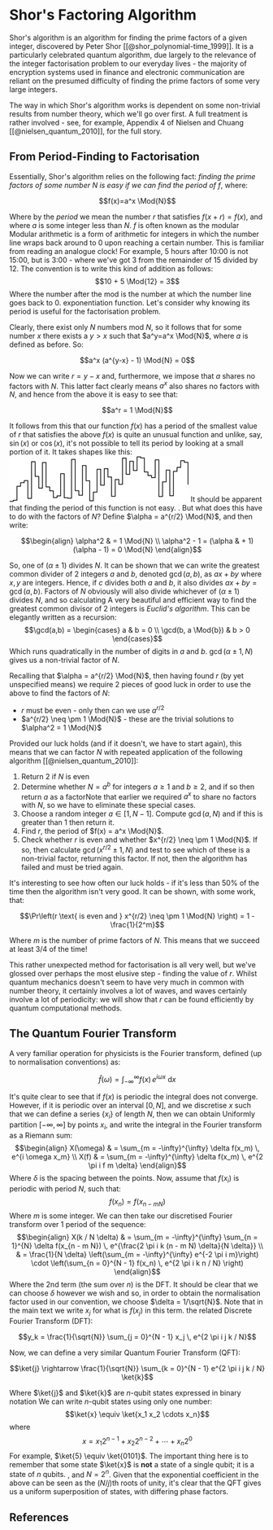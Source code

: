 Shor's Factoring Algorithm
==========================

Shor's algorithm is an algorithm for finding the prime factors of a given integer, discovered by Peter Shor [[@shor_polynomial-time_1999]]. It is a particularly celebrated quantum algorithm, due largely to the relevance of the integer factorisation problem to our everyday lives - the majority of encryption systems used in finance and electronic communication are reliant on the presumed difficulty of finding the prime factors of some very large integers.

The way in which Shor's algorithm works is dependent on some non-trivial results from number theory, which we'll go over first. A full treatment is rather involved - see, for example, Appendix 4 of Nielsen and Chuang [[@nielsen_quantum_2010]], for the full story.$\newcommand{\Mod}[1]{\ (\text{mod}\ #1)}$

## From Period-Finding to Factorisation

Essentially, Shor's algorithm relies on the following fact: *finding the prime factors of some number* $N$ *is easy if we can find the period of* $f$, where:

$$f(x)=a^x \Mod{N}$$ 

Where by the *period* we mean the number $r$ that satisfies $f(x+r)=f(x)$, and where $a$ is some integer less than $N$. $f$ is often known as the modular
<sidenote>
Modular arithmetic is a form of arithmetic for integers in which the number line wraps back around to 0 upon reaching a certain number. This is familiar from reading an analogue clock! For example, 5 hours after 10:00 is not 15:00, but is 3:00 - where we've got 3 from the remainder of 15 divided by 12.
The convention is to write this kind of addition as follows:
$$10 + 5 \Mod{12} = 3$$ Where the number after the $\textrm{mod}$ is the number at which the number line goes back to 0.
</sidenote>
exponentiation function. Let's consider why knowing its period is useful for the factorisation problem. 

Clearly, there exist only $N$ numbers $\text{mod}\ N$, so it follows that for some number $x$ there exists a $y > x$ such that $a^y=a^x \Mod{N}$, where $a$ is defined as before. So:

$$a^x (a^{y-x} - 1) \Mod{N} = 0$$

Now we can write $r = y - x$ and, furthermore, we impose that $a$ shares no factors with $N$. This latter fact clearly means $a^x$ also shares no factors with $N$, and hence from the above it is easy to see that:

$$a^r = 1 \Mod{N}$$

It follows from this that our function $f(x)$ has a period of the smallest value of $r$ that satisfies the above<sidenote>
$f(x)$ is quite an unusual function and unlike, say, $\sin(x)$ or $\cos(x)$, it's not possible to tell its period by looking at a small portion of it. It takes shapes like this: ![](images/modexp.png) It should be apparent that finding the period of this function is not easy.
</sidenote>. But what does this have to do with the factors of $N$? Define $\alpha = a^{r/2} \Mod{N}$, and then write:

$$\begin{align}
\alpha^2 & = 1 \Mod{N} \\
\alpha^2 - 1 = (\alpha & + 1)(\alpha - 1) = 0 \Mod{N}
\end{align}$$

So, one of $(\alpha \pm 1)$ divides $N$. It can be shown that we can write the greatest common divider of 2 integers $a$ and $b$, denoted $\gcd(a,b)$, as $ax + by$ where $x,y$ are integers. Hence, if $c$ divides both $a$ and $b$, it also divides $ax + by = \gcd(a,b)$. Factors of $N$ obviously will also divide whichever of $(\alpha \pm 1)$ divides $N$, and so calculating<sidenote>
A very beautiful and efficient way to find the greatest common divisor of 2 integers is *Euclid's algorithm*. This can be elegantly written as a recursion:
$$\gcd(a,b) =
\begin{cases}
a & b = 0 \\
\gcd(b, a \Mod{b}) & b > 0
\end{cases}$$
Which runs quadratically in the number of digits in $a$ and $b$.
</sidenote>
$\gcd(\alpha \pm 1, N)$ gives us a non-trivial factor of $N$. 

Recalling that $\alpha = a^{r/2} \Mod{N}$, then having found $r$ (by yet unspecified means) we require 2 pieces of good luck in order to use the above to find the factors of $N$:

- $r$ must be even - only then can we use $a^{r/2}$
- $a^{r/2} \neq \pm 1 \Mod{N}$ - these are the trivial solutions to $\alpha^2 = 1 \Mod{N}$

Provided our luck holds (and if it doesn't, we have to start again), this means that we can factor $N$ with repeated application of the following algorithm [[@nielsen_quantum_2010]]:

1. Return 2 if $N$ is even
2. Determine whether $N = a^b$ for integers $a \geq 1$ and $b \geq 2$, and if so then return $a$ as a factor<sidenote>Note that earlier we required $a^x$ to share no factors with $N$, so we have to eliminate these special cases</sidenote>.
3. Choose a random integer $a \in [1, N-1]$. Compute $\gcd(a, N)$ and if this is greater than 1 then return it.
4. Find $r$, the period of $f(x) = a^x \Mod{N}$.
5. Check whether $r$ is even and whether $x^{r/2} \neq \pm 1 \Mod{N}$. If so, then calculate $\gcd(x^{r/2} \pm 1, N)$ and test to see which of these is a non-trivial factor, returning this factor. If not, then the algorithm has failed and must be tried again.

It's interesting to see how often our luck holds - if it's less than 50% of the time then the algorithm isn't very good. It can be shown, with some work, that:

$$\Pr\left(r \text{ is even and } x^{r/2} \neq \pm 1 \Mod{N} \right) = 1 - \frac{1}{2^m}$$

Where $m$ is the number of prime factors of $N$. This means that we succeed at least $3/4$ of the time!

This rather unexpected method for factorisation is all very well, but we've glossed over perhaps the most elusive step - finding the value of $r$. Whilst quantum mechanics doesn't seem to have very much in common with number theory, it certainly involves a lot of waves, and waves certainly involve a lot of periodicity: we will show that $r$ can be found efficiently by quantum computational methods.

## The Quantum Fourier Transform

A very familiar operation for physicists is the Fourier transform, defined (up to normalisation conventions) as:

$$\hat{f}(\omega) = \int_{-\infty}^{\infty} f(x) \, e^{i \omega x} \ \text{d} x$$

It's quite clear to see that if $f(x)$ is periodic the integral does not converge. However, if it is periodic over an interval $[0,N]$, and we discretise $x$ such that we can define a series $\{x_i\}$ of length $N$, then we can obtain<sidenote>
Uniformly partition $[-\infty, \infty]$ by points $x_i$, and write the integral in the Fourier transform as a Riemann sum:
$$\begin{align}
X(\omega) & = \sum_{m = -\infty}^{\infty} \delta f(x_m) \, e^{i \omega x_m} \\
X(f) & = \sum_{m = -\infty}^{\infty} \delta f(x_m) \, e^{2 \pi i f m \delta}
\end{align}$$
Where $\delta$ is the spacing between the points. Now, assume that $f(x_i)$ is periodic with period $N$, such that:
$$f(x_n) = f(x_{n - m N})$$
Where $m$ is some integer. We can then take our discretised Fourier transform over 1 period of the sequence:
$$\begin{align}
X(k / N \delta) & = \sum_{m = -\infty}^{\infty} \sum_{n = 1}^{N} \delta f(x_{n - m N}) \, e^{\frac{2 \pi i k (n - m N) \delta}{N \delta}} \\
& = \frac{1}{N \delta} \left(\sum_{m = -\infty}^{\infty} e^{-2 \pi i m}\right) \cdot \left(\sum_{n = 0}^{N - 1} f(x_n) \, e^{2 \pi i k n / N} \right)
\end{align}$$
Where the 2nd term (the sum over $n$) is the DFT. It should be clear that we can choose $\delta$ however we wish and so, in order to obtain the normalisation factor used in our convention, we choose $\delta = 1/\sqrt{N}$. Note that in the main text we write $x_j$ for what is $f(x_j)$ in this term.
</sidenote> the related Discrete Fourier Transform (DFT):

$$y_k = \frac{1}{\sqrt{N}} \sum_{j = 0}^{N - 1} x_j \, e^{2 \pi i j k / N}$$

Now, we can define a very similar Quantum Fourier Transform (QFT):

$$\ket{j} \rightarrow \frac{1}{\sqrt{N}} \sum_{k = 0}^{N - 1} e^{2 \pi i j k / N} \ket{k}$$

Where $\ket{j}$ and $\ket{k}$ are $n$-qubit states expressed in binary notation<sidenote>
We can write $n$-qubit states using only one number:
$$\ket{x} \equiv \ket{x_1 x_2 \cdots x_n}$$ where $$x = x_1 2^{n-1} + x_2 2^{n-2} + \cdots + x_n 2^0$$
For example, $\ket{5} \equiv \ket{0101}$. The important thing here is to remember that some state $\ket{x}$ is **not** a state of a single qubit; it is a state of $n$ qubits.
</sidenote>, and $N = 2^n$. Given that the exponential coefficient in the above can be seen as the $(N/j)$th roots of unity, it's clear that the QFT gives us a uniform superposition of states, with differing phase factors.

## References
